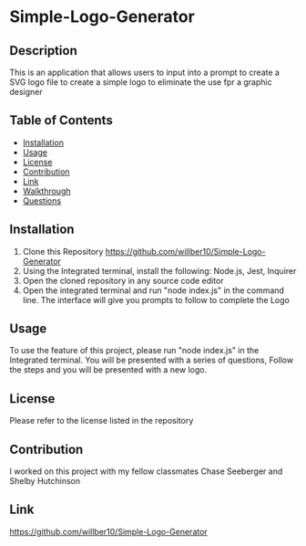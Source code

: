 # Simple-Logo-Generator

## Description 

This is an application that allows users to input into a prompt to create a SVG logo file to create a simple logo to eliminate the use fpr a graphic designer 

## Table of Contents 
- [Installation](#installation)
- [Usage](#usage)
- [License](#license)
- [Contribution](#contribution)
- [Link](#link)
- [Walkthrough](#walkthrough)
- [Questions](#questions)

## Installation

1. Clone this Repository https://github.com/willber10/Simple-Logo-Generator
2. Using the Integrated terminal, install the following: Node.js, Jest, Inquirer 
3. Open the cloned repository in any source code editor 
4. Open the integrated terminal and run "node index.js" in the command line. The interface will give you prompts to follow to complete the Logo

## Usage

To use the feature of this project, please run "node index.js" in the Integrated terminal. You will be presented with a series of questions, Follow the steps and you will be presented with a new logo. 

## License 

Please refer to the license listed in the repository 

## Contribution 

I worked on this project with my fellow classmates Chase Seeberger and Shelby Hutchinson 

## Link 

https://github.com/willber10/Simple-Logo-Generator

